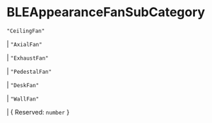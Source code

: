 # **BLEAppearanceFanSubCategory**

`"CeilingFan"`

| `"AxialFan"`

| `"ExhaustFan"`

| `"PedestalFan"`

| `"DeskFan"`

| `"WallFan"`

| { Reserved: `number` }
